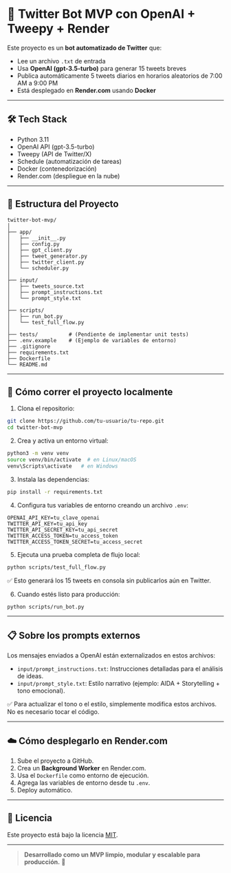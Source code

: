 
# 🐍 Twitter Bot MVP con OpenAI + Tweepy + Render

Este proyecto es un **bot automatizado de Twitter** que:
- Lee un archivo `.txt` de entrada
- Usa **OpenAI (gpt-3.5-turbo)** para generar 15 tweets breves
- Publica automáticamente 5 tweets diarios en horarios aleatorios de 7:00 AM a 9:00 PM
- Está desplegado en **Render.com** usando **Docker**

---

## 🛠️ Tech Stack

- Python 3.11
- OpenAI API (gpt-3.5-turbo)
- Tweepy (API de Twitter/X)
- Schedule (automatización de tareas)
- Docker (contenedorización)
- Render.com (despliegue en la nube)

---

## 📂 Estructura del Proyecto

```
twitter-bot-mvp/
│
├── app/
│   ├── __init__.py
│   ├── config.py
│   ├── gpt_client.py
│   ├── tweet_generator.py
│   ├── twitter_client.py
│   └── scheduler.py
│
├── input/
│   ├── tweets_source.txt
│   ├── prompt_instructions.txt
│   └── prompt_style.txt
│
├── scripts/
│   ├── run_bot.py
│   └── test_full_flow.py
│
├── tests/          # (Pendiente de implementar unit tests)
├── .env.example    # (Ejemplo de variables de entorno)
├── .gitignore
├── requirements.txt
├── Dockerfile
└── README.md
```

---

## 🚀 Cómo correr el proyecto localmente

1. Clona el repositorio:

```bash
git clone https://github.com/tu-usuario/tu-repo.git
cd twitter-bot-mvp
```

2. Crea y activa un entorno virtual:

```bash
python3 -m venv venv
source venv/bin/activate  # en Linux/macOS
venv\Scripts\activate   # en Windows
```

3. Instala las dependencias:

```bash
pip install -r requirements.txt
```

4. Configura tus variables de entorno creando un archivo `.env`:

```env
OPENAI_API_KEY=tu_clave_openai
TWITTER_API_KEY=tu_api_key
TWITTER_API_SECRET_KEY=tu_api_secret
TWITTER_ACCESS_TOKEN=tu_access_token
TWITTER_ACCESS_TOKEN_SECRET=tu_access_secret
```

5. Ejecuta una prueba completa de flujo local:

```bash
python scripts/test_full_flow.py
```

✅ Esto generará los 15 tweets en consola sin publicarlos aún en Twitter.

6. Cuando estés listo para producción:

```bash
python scripts/run_bot.py
```

---

## 📋 Sobre los prompts externos

Los mensajes enviados a OpenAI están externalizados en estos archivos:

- `input/prompt_instructions.txt`: Instrucciones detalladas para el análisis de ideas.
- `input/prompt_style.txt`: Estilo narrativo (ejemplo: AIDA + Storytelling + tono emocional).

✅ Para actualizar el tono o el estilo, simplemente modifica estos archivos. No es necesario tocar el código.

---

## ☁️ Cómo desplegarlo en Render.com

1. Sube el proyecto a GitHub.
2. Crea un **Background Worker** en Render.com.
3. Usa el `Dockerfile` como entorno de ejecución.
4. Agrega las variables de entorno desde tu `.env`.
5. Deploy automático.

---

## 📜 Licencia

Este proyecto está bajo la licencia [MIT](LICENSE).

---

> **Desarrollado como un MVP limpio, modular y escalable para producción.** 🚀
